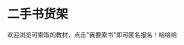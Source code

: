 # 二手书货架

欢迎浏览可索取的教材，点击"我要索书"即可匿名报名！哈哈哈

<div id="bookshelf"></div>

<script src="bookshelf.js"></script> 